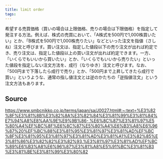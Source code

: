 ```yaml
---
title: limit order
tags: 
---
```


希望する売買価格（買いの場合は上限価格、売りの場合は下限価格）を指定して発注する方法。例えば、株式の売買において、「A株式を500円で1,000株買いたい」とか、「B株式を500円で1,000株売りたい」などといった注文を指値（さしね）注文と呼びます。買い注文は、指定した値段以下の売り注文が出れば約定でき、売り注文は、指定した値段以上の買い注文が出れば約定できます。一方、「いくらでもいいから買いたい」とか、「いくらでもいいから売りたい」といった値段を指定しない注文方法を、成行（なりゆき）注文と呼びます。なお、「500円まで下落したら成行で売り」とか、「500円まで上昇してきたら成行で買い」というような、通常の指し値注文とは逆のかたちの「逆指値注文」という注文方法もあります。

## Source
https://www.smbcnikko.co.jp/terms/japan/sa/J0027.html#:~:text=%E3%82%8F%E3%81%8B%E3%82%8A%E3%82%84%E3%81%99%E3%81%84%E7%94%A8%E8%AA%9E%E9%9B%86-,%E6%8C%87%E3%81%97%E5%80%A4%EF%BC%8F%E6%8C%87%E5%80%A4%E6%B3%A8%E6%96%87%20%EF%BC%88%E3%81%95%E3%81%97%E3%81%AD%EF%BC%8F%E3%81%95%E3%81%97%E3%81%AD%E3%81%A1%E3%82%85%E3%81%86%E3%82%82%E3%82%93,%E3%81%97%E3%81%AD%EF%BC%89%E6%B3%A8%E6%96%87%E3%81%A8%E5%91%BC%E3%81%B3%E3%81%BE%E3%81%99%E3%80%82